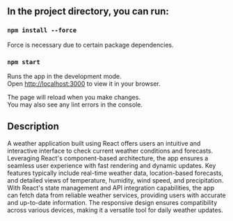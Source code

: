 
## In the project directory, you can run:

### `npm install --force`

Force is necessary due to certain package dependencies.

### `npm start`


Runs the app in the development mode.\
Open [http://localhost:3000](http://localhost:3000) to view it in your browser.

The page will reload when you make changes.\
You may also see any lint errors in the console.

## Description

A weather application built using React offers users an intuitive and interactive interface to check current weather conditions and forecasts. Leveraging React's component-based architecture, the app ensures a seamless user experience with fast rendering and dynamic updates. Key features typically include real-time weather data, location-based forecasts, and detailed views of temperature, humidity, wind speed, and precipitation. With React's state management and API integration capabilities, the app can fetch data from reliable weather services, providing users with accurate and up-to-date information. The responsive design ensures compatibility across various devices, making it a versatile tool for daily weather updates.